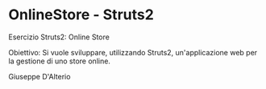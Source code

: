 OnlineStore - Struts2
===================

Esercizio Struts2: Online Store

Obiettivo:
Si vuole sviluppare, utilizzando Struts2, un'applicazione web per la gestione di uno store online.

Giuseppe D'Alterio
